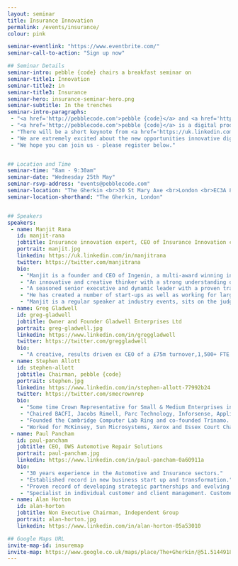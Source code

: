 ```yaml
---
layout: seminar
title: Insurance Innovation
permalink: /events/insurance/
colour: pink

seminar-eventlink: "https://www.eventbrite.com/"
seminar-call-to-action: "Sign up now"

## Seminar Details
seminar-intro: pebble {code} chairs a breakfast seminar on
seminar-title1: Innovation
seminar-title2: in
seminar-title3: Insurance
seminar-hero: insurance-seminar-hero.png
seminar-subtitle: In the trenches
seminar-intro-paragraphs:
 - "<a href='http://pebblecode.com'>pebble {code}</a> and <a href='http://www.ingenin.com/'>Ingenin</a> invite you to join us for a breakfast seminar at <a href='http://searcys.co.uk/venues/the-gherkin/'>Searcys</a> in the Gherkin to discuss the future of technology and innovation in insurance."
 - "<a href='http://pebblecode.com'>pebble {code}</a> is a digital product innovation consultancy with expertise in UX, design and Lean product development, <a href='http://www.ingenin.com/'>Ingenin</a> helps forward thinking insurers create innovative propositions for the constantly connected consumer by helping insurers benefit from disruptive technologies and business models."
 - "There will be a short keynote from <a href='https://uk.linkedin.com/in/manjitrana'>Manjit Rana</a>, Founder & CEO of <a href='http://www.ingenin.com/'>Ingenin</a>, followed by a roundtable discussion, chaired by <a href='http://pebblecode.com'>pebble {code}'s</a> Chairman, <a href='https://en.wikipedia.org/wiki/Stephen_Allott'>Stephen Allott</a>, for a small number of industry movers and shakers to facilitate connections and debate, and ultimately uncover the secret sauce for making innovation happen in insurance."
 - "We are extremely excited about the new opportunities innovative digital solutions can provide in the insurance space and we look forward to discussing it with you."
 - "We hope you can join us - please register below."


## Location and Time
seminar-time: "8am - 9:30am"
seminar-date: "Wednesday 25th May"
seminar-rsvp-address: "events@pebblecode.com"
seminar-location: "The Gherkin <br>30 St Mary Axe <br>London <br>EC3A 8EP"
seminar-location-shorthand: "The Gherkin, London"


## Speakers
speakers:
 - name: Manjit Rana
   id: manjit-rana
   jobtitle: Insurance innovation expert, CEO of Insurance Innovation consultancy, Ingenin and MD Internet Kit Ltd
   portrait: manjit.jpg
   linkedin: https://uk.linkedin.com/in/manjitrana
   twitter: https://twitter.com/manjitrana
   bio:
    - "Manjit is a founder and CEO of Ingenin, a multi-award winning innovation consultancy created to help insurers grow their businesses through the adoption of disruptive technologies and innovative business models."
    - "An innovative and creative thinker with a strong understanding of trends, developments and issues in the insurance sector in the UK and internationally having worked in the UK, USA and APAC regions and widely considered an expert and thought leader on technology based innovation in the insurance sector."
    - "A seasoned senior executive and dynamic leader with a proven track record of management success in both start-up and corporate arena’s and over 25 years experience of technology based proposition development."
    - "He has created a number of start-ups as well as working for large corporates such as CSC, Fujitsu Consulting and AXA Insurance where he was recruited to help create the AXA Innovation Hub."
    - "Manjit is a regular speaker at industry events, sits on the judging panels of industry awards and is an advisor and mentor to several start-ups."
 - name: Greg Gladwell
   id: greg-gladwell
   jobtitle: Owner and Founder Gladwell Enterprises Ltd
   portrait: greg-gladwell.jpg
   linkedin: https://www.linkedin.com/in/greggladwell
   twitter: https://twitter.com/greggladwell
   bio:
    - "A creative, results driven ex CEO of a £75m turnover,1,500+ FTE business. Inspired more than 50% improvement in margin, staff engagement and Net Promoter scores. Led market share growth, change programmes, governance oversight and introduced innovation and technology solutions. Now pursuing a portfolio career and engaging in NED, Adviser, Consultant opportunities."
 - name: Stephen Allott
   id: stephen-allott
   jobtitle: Chairman, pebble {code}
   portrait: stephen.jpg
   linkedin: https://www.linkedin.com/in/stephen-allott-77992b24
   twitter: https://twitter.com/smecrownrep
   bio:
    - "Some time Crown Representative for Small & Medium Enterprises in the Cabinet Office and UK delegate for the D5."
    - "Chaired BACFI, Jacobs Rimell, Parc Technology, Inforsense, Applied Generics, COE Group Plc, The Red Gate Council of Advisers, Tideway Systems and Trinamo. NXD on Bright Computing, Trampoline and Zeus."
    - "Founded the Cambridge Computer Lab Ring and co-founded Trinamo. President, CFO and main board director of Micromuse Inc. (NASDAQ: MUSE)."
    - "Worked for McKinsey, Sun Microsystems, Xerox and Essex Court Chambers. Graduate of Trinity College Cambridge, Barrister (Gray’s Inn), Member of the Bar Council of England and Wales, City Fellow of Hughes Hall Cambridge University."
 - name: Paul Pancham
   id: paul-pancham
   jobtitle: CEO, DWS Automotive Repair Solutions
   portrait: paul-pancham.jpg
   linkedin: https://www.linkedin.com/in/paul-pancham-0a60911a
   bio:
    - "30 years experience in the Automotive and Insurance sectors."
    - "Established record in new business start up and transformation."
    - "Proven record of developing strategic partnerships and evolving industry changing business models."
    - "Specialist in individual customer and client management. Customer sponsor for DWS Group."
 - name: Alan Horton
   id: alan-horton
   jobtitle: Non Executive Chairman, Independent Group
   portrait: alan-horton.jpg
   linkedin: https://www.linkedin.com/in/alan-horton-05a53010

## Google Maps URL
invite-map-id: insuremap
invite-map: https://www.google.co.uk/maps/place/The+Gherkin/@51.5144918,-0.0803065,15z/data=!4m2!3m1!1s0x0:0x5c81b8a1a822fda8?sa=X&ved=0ahUKEwjJzNP_lO3LAhWJ5xoKHcemB-IQ_BIIiwEwEQ
---
```

